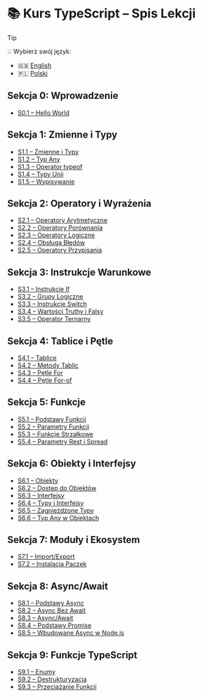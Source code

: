 # 📚 Kurs TypeScript – Spis Lekcji

> [!TIP]
> 💡 Wybierz swój język:
>
> - 🇬🇧 [English](./README.md)
> - 🇵🇱 [Polski](./README.pl.md)

## Sekcja 0: Wprowadzenie

- [S0.1 – Hello World](./0-base/1-hello-world.ts)

## Sekcja 1: Zmienne i Typy

- [S1.1 – Zmienne i Typy](./1-variables-and-types/1-vars-types.ts)
- [S1.2 – Typ Any](./1-variables-and-types/2-any.ts)
- [S1.3 – Operator typeof](./1-variables-and-types/3-typeof.ts)
- [S1.4 – Typy Unii](./1-variables-and-types/4-union-types.ts)
- [S1.5 – Wypisywanie](./1-variables-and-types/5-printing.ts)

## Sekcja 2: Operatory i Wyrażenia

- [S2.1 – Operatory Arytmetyczne](./2-operators-and-expressions/1-arithmetic.ts)
- [S2.2 – Operatory Porównania](./2-operators-and-expressions/2-comparison.ts)
- [S2.3 – Operatory Logiczne](./2-operators-and-expressions/3-logic.ts)
- [S2.4 – Obsługa Błędów](./2-operators-and-expressions/4-error-handling.ts)
- [S2.5 – Operatory Przypisania](./2-operators-and-expressions/5-assignment.ts)

## Sekcja 3: Instrukcje Warunkowe

- [S3.1 – Instrukcje If](./3-conditionals/1-if-statement.ts)
- [S3.2 – Grupy Logiczne](./3-conditionals/2-logical-groups.ts)
- [S3.3 – Instrukcje Switch](./3-conditionals/3-switch-statements.ts)
- [S3.4 – Wartości Truthy i Falsy](./3-conditionals/4-truthy-falsy.ts)
- [S3.5 – Operator Ternarny](./3-conditionals/5-ternary.ts)

## Sekcja 4: Tablice i Pętle

- [S4.1 – Tablice](./4-arrays-and-loops/1-arrays.ts)
- [S4.2 – Metody Tablic](./4-arrays-and-loops/2-array-methods.ts)
- [S4.3 – Pętle For](./4-arrays-and-loops/3-for-loop.ts)
- [S4.4 – Pętle For-of](./4-arrays-and-loops/4-for-of-loops.ts)

## Sekcja 5: Funkcje

- [S5.1 – Podstawy Funkcji](./5-functions/1-functions.ts)
- [S5.2 – Parametry Funkcji](./5-functions/2-function-params.ts)
- [S5.3 – Funkcje Strzałkowe](./5-functions/3-arrow-functions.ts)
- [S5.4 – Parametry Rest i Spread](./5-functions/4-rest-spread-params.ts)

## Sekcja 6: Obiekty i Interfejsy

- [S6.1 – Obiekty](./6-objects-interfaces/1-objects.ts)
- [S6.2 – Dostęp do Obiektów](./6-objects-interfaces/2-object-access.ts)
- [S6.3 – Interfejsy](./6-objects-interfaces/3-interfaces.ts)
- [S6.4 – Typy i Interfejsy](./6-objects-interfaces/4-types-and-interfaces.ts)
- [S6.5 – Zagnieżdżone Typy](./6-objects-interfaces/5-nested-types.ts)
- [S6.6 – Typ Any w Obiektach](./6-objects-interfaces/6-any.ts)

## Sekcja 7: Moduły i Ekosystem

- [S7.1 – Import/Export](./7-modules-and-ecosystem/1-import-export.ts)
- [S7.2 – Instalacja Paczek](./7-modules-and-ecosystem/2-install-packages.ts)

## Sekcja 8: Async/Await

- [S8.1 – Podstawy Async](./8-async-await/1-async-basic.ts)
- [S8.2 – Async Bez Await](./8-async-await/2-async-without-await.ts)
- [S8.3 – Async/Await](./8-async-await/3-async-await.ts)
- [S8.4 – Podstawy Promise](./8-async-await/promises-basics.ts)
- [S8.5 – Wbudowane Async w Node.js](./8-async-await/4-nodejs-builtin-async.ts)

## Sekcja 9: Funkcje TypeScript

- [S9.1 – Enumy](./9-ts-features/1-enums.ts)
- [S9.2 – Destrukturyzacja](./9-ts-features/2-destructuring.ts)
- [S9.3 – Przeciążanie Funkcji](./9-ts-features/3-function-overloading.ts)
